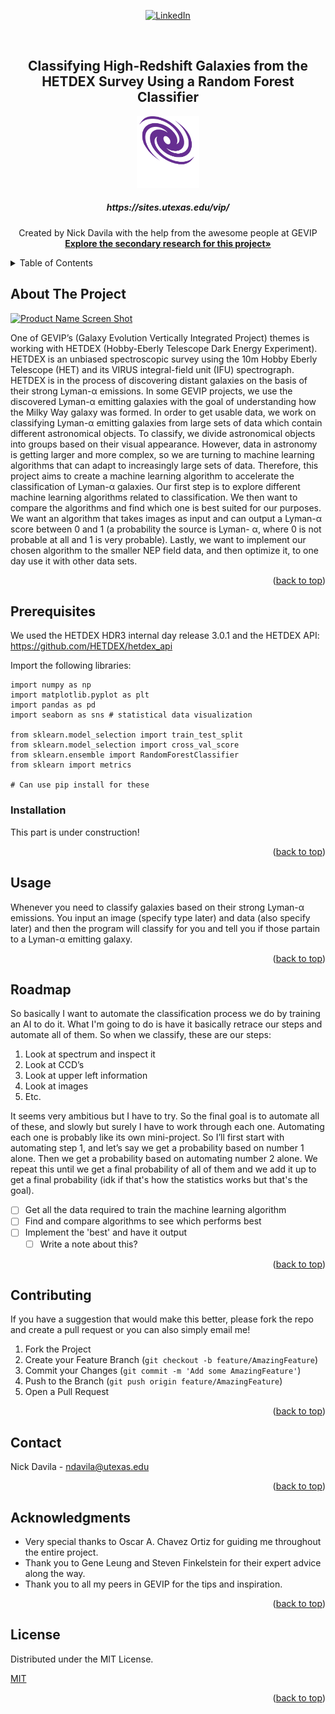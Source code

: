 <div id="top"></div>

<div align="center">
  
[![LinkedIn][linkedin-shield]][linkedin-url]

</div>

<!-- PROJECT LOGO -->
<br />
<div align="center">
  
  <h2 align="center">Classifying High-Redshift Galaxies from the HETDEX Survey Using a Random Forest Classifier</h2>
  
  <a>
    <img src="images/GEVIP LOGO/Purple Logo/GEVIP LOGO BOTTOM TEXT WHITE.png" alt="Logo" width="100" height="115">
  </a>
  
  <h5 align="center"> https://sites.utexas.edu/vip/ </h5>

  <p align="center">
    Created by Nick Davila with the help from the awesome people at GEVIP
    <br />
    <a href="https://github.com/nickdavila/LAE-ML-Classification/tree/main/research"><strong>Explore the secondary research for this project»</strong></a>
    <br />
  </p>
</div>



<!-- TABLE OF CONTENTS -->
<details>
  <summary>Table of Contents</summary>
  <ol>
    <li>
      <a href="#about-the-project">About Of The Project</a>
    </li>
    <li><a href="#prerequisites">Prerequisites</a></li>
    <li><a href="#installation">Installation</a></li>
    <li><a href="#usage">Usage</a></li>
    <li><a href="#roadmap">Roadmap</a></li>
    <li><a href="#contributing">Contributing</a></li>
    <li><a href="#license">License</a></li>
    <li><a href="#contact">Contact</a></li>
    <li><a href="#acknowledgments">Acknowledgments</a></li>
  </ol>
</details>



<!-- ABOUT THE PROJECT -->
## About The Project

[![Product Name Screen Shot][product-screenshot]](secondary-research/posters/nick_davila_cns_urf_2023_poster.pdf)

One of GEVIP’s (Galaxy Evolution Vertically Integrated Project) themes is working with HETDEX (Hobby-Eberly Telescope Dark Energy Experiment). HETDEX is an unbiased spectroscopic survey using the 10m Hobby Eberly Telescope (HET) and its VIRUS integral-field unit (IFU) spectrograph. HETDEX is in the process of discovering distant galaxies on the basis of their strong Lyman-α emissions. In some GEVIP projects, we use the discovered Lyman-α emitting galaxies with the goal of understanding how the Milky Way galaxy was formed. In order to get usable data, we work on classifying Lyman-α emitting galaxies from large sets of data which contain different astronomical objects. To classify, we divide astronomical objects into groups based on their visual appearance. However, data in astronomy is getting larger and more complex, so we are turning to machine learning algorithms that can adapt to increasingly large sets of data. Therefore, this project aims to create a machine learning algorithm to accelerate the classification of Lyman-α galaxies. Our first step is to explore different machine learning algorithms related to classification. We then want to compare the algorithms and find which one is best suited for our purposes. We want an algorithm that takes images as input and can output a Lyman-α score between 0 and 1 (a probability the source is Lyman- α, where 0 is not probable at all and 1 is very probable). Lastly, we want to implement our chosen algorithm to the smaller NEP field data, and then optimize it, to one day use it with other data sets.

<p align="right">(<a href="#top">back to top</a>)</p>

## Prerequisites

We used the HETDEX HDR3 internal day release 3.0.1 and the HETDEX API: https://github.com/HETDEX/hetdex_api

Import the following libraries:

```
import numpy as np
import matplotlib.pyplot as plt
import pandas as pd
import seaborn as sns # statistical data visualization

from sklearn.model_selection import train_test_split
from sklearn.model_selection import cross_val_score
from sklearn.ensemble import RandomForestClassifier
from sklearn import metrics 

# Can use pip install for these
```

### Installation

This part is under construction!

<p align="right">(<a href="#top">back to top</a>)</p>



<!-- USAGE EXAMPLES -->
## Usage

Whenever you need to classify galaxies based on their strong Lyman-α emissions. You input an image (specify type later) and data (also specify later) and then the program will classify for you and tell you if those partain to a Lyman-α emitting galaxy.

<p align="right">(<a href="#top">back to top</a>)</p>



<!-- ROADMAP -->
## Roadmap

So basically I want to automate the classification process we do by training an AI to do it. What I'm going to do is have it basically retrace our steps and automate all of them. So when we classify, these are our steps:
1. Look at spectrum and inspect it
2. Look at CCD’s
3. Look at upper left information
4. Look at images
5. Etc.

It seems very ambitious but I have to try. So the final goal is to automate all of these, and slowly but surely I have to work through each one. Automating each one is probably like its own mini-project. So I’ll first start with automating step 1, and let’s say we get a probability based on number 1 alone. Then we get a probability based on automating number 2 alone. We repeat this until we get a final probability of all of them and we add it up to get a final probability (idk if that's how the statistics works but that's the goal).


- [ ] Get all the data required to train the machine learning algorithm
- [ ] Find and compare algorithms to see which performs best 
- [ ] Implement the 'best' and have it output 
    - [ ] Write a note about this?

<p align="right">(<a href="#top">back to top</a>)</p>



<!-- CONTRIBUTING -->
## Contributing

If you have a suggestion that would make this better, please fork the repo and create a pull request or you can also simply email me!

1. Fork the Project
2. Create your Feature Branch (`git checkout -b feature/AmazingFeature`)
3. Commit your Changes (`git commit -m 'Add some AmazingFeature'`)
4. Push to the Branch (`git push origin feature/AmazingFeature`)
5. Open a Pull Request

<p align="right">(<a href="#top">back to top</a>)</p>



<!-- CONTACT -->
## Contact

Nick Davila - ndavila@utexas.edu

<p align="right">(<a href="#top">back to top</a>)</p>



<!-- ACKNOWLEDGMENTS -->
## Acknowledgments

* Very special thanks to Oscar A. Chavez Ortiz for guiding me throughout the entire project.
* Thank you to Gene Leung and Steven Finkelstein for their expert advice along the way.
* Thank you to all my peers in GEVIP for the tips and inspiration.
<!-- * []() use this so that it's like a link to something -->

<p align="right">(<a href="#top">back to top</a>)</p>

<!-- LICENSE -->
## License

Distributed under the MIT License.

[MIT](https://choosealicense.com/licenses/mit/)

<p align="right">(<a href="#top">back to top</a>)</p>

[linkedin-shield]: https://img.shields.io/badge/-LinkedIn-black.svg?style=for-the-badge&logo=linkedin&colorB=555
[linkedin-url]: https://www.linkedin.com/in/nickmdavila/
[product-screenshot]: images/nick_davila_cns_urf_2023_poster.jpg
